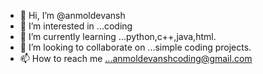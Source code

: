 - 👋 Hi, I’m @anmoldevansh
- 👀 I’m interested in ...coding
- 🌱 I’m currently learning ...python,c++,java,html.
- 💞️ I’m looking to collaborate on ...simple coding projects.
- 📫 How to reach me ...anmoldevanshcoding@gmail.com

<!---
anmoldevansh/anmoldevansh is a ✨ special ✨ repository because its `README.md` (this file) appears on your GitHub profile.
You can click the Preview link to take a look at your changes.
--->

